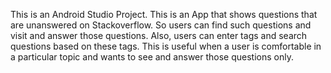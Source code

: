 This is an Android Studio Project. This is an App that shows questions that are unanswered on Stackoverflow. So users can find such questions and visit and answer those questions. Also, users can enter tags and search questions based on these tags. This is useful when a user is comfortable in a particular topic and wants to see and answer those questions only.
